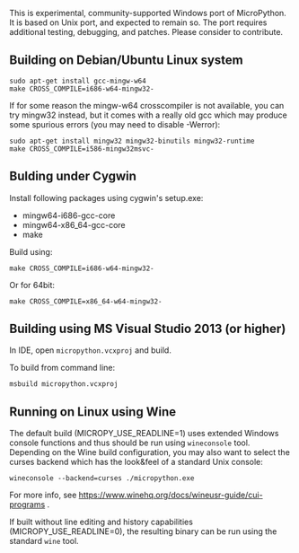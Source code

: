 This is experimental, community-supported Windows port of MicroPython.
It is based on Unix port, and expected to remain so.
The port requires additional testing, debugging, and patches. Please
consider to contribute.


Building on Debian/Ubuntu Linux system
---------------------------------------

    sudo apt-get install gcc-mingw-w64
    make CROSS_COMPILE=i686-w64-mingw32-

If for some reason the mingw-w64 crosscompiler is not available, you can try
mingw32 instead, but it comes with a really old gcc which may produce some
spurious errors (you may need to disable -Werror):

    sudo apt-get install mingw32 mingw32-binutils mingw32-runtime
    make CROSS_COMPILE=i586-mingw32msvc-


Bulding under Cygwin
--------------------

Install following packages using cygwin's setup.exe:

* mingw64-i686-gcc-core
* mingw64-x86_64-gcc-core
* make

Build using:

    make CROSS_COMPILE=i686-w64-mingw32-

Or for 64bit:

    make CROSS_COMPILE=x86_64-w64-mingw32-


Building using MS Visual Studio 2013 (or higher)
------------------------------------------------

In IDE, open `micropython.vcxproj` and build.

To build from command line:

    msbuild micropython.vcxproj


Running on Linux using Wine
---------------------------

The default build (MICROPY_USE_READLINE=1) uses extended Windows console
functions and thus should be run using `wineconsole` tool. Depending
on the Wine build configuration, you may also want to select the curses
backend which has the look&feel of a standard Unix console:

    wineconsole --backend=curses ./micropython.exe

For more info, see https://www.winehq.org/docs/wineusr-guide/cui-programs .

If built without line editing and history capabilities
(MICROPY_USE_READLINE=0), the resulting binary can be run using the standard
`wine` tool.
